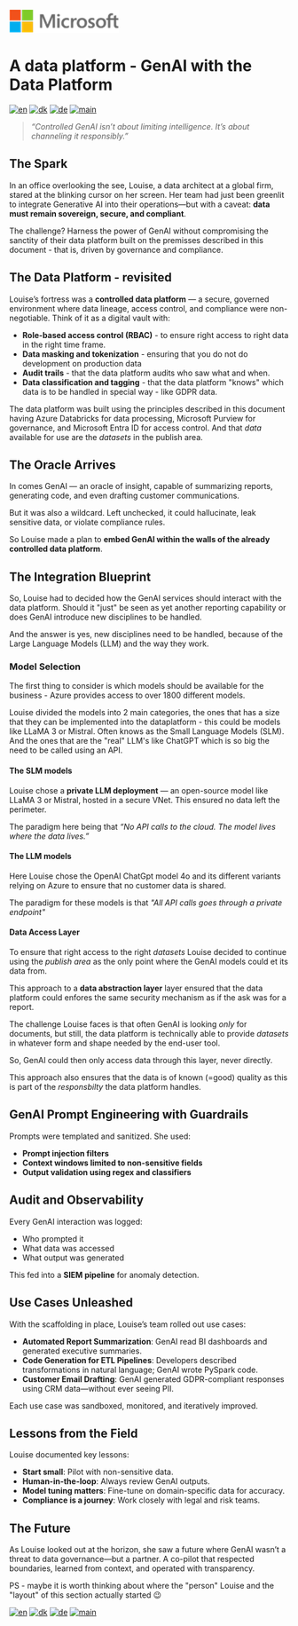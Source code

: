 ![microsoft](../images/microsoft.png)

# A data platform - GenAI with the Data Platform

[![en](https://img.shields.io/badge/lang-en-blue.svg)](GenAI.md)
[![dk](https://img.shields.io/badge/lang-da-red.svg)](GenAI-da.md)
[![de](https://img.shields.io/badge/lang-de-yellow.svg)](GenAI-de.md)
[![main](https://img.shields.io/badge/main-document-green.svg)](../README.md)

> *“Controlled GenAI isn’t about limiting intelligence. It’s about channeling it responsibly.”*

## The Spark

In an office overlooking the see, Louise, a data architect at a global firm, stared at the blinking cursor on her screen. Her team had just been greenlit to integrate Generative AI into their operations—but with a caveat: **data must remain sovereign, secure, and compliant**.

The challenge? Harness the power of GenAI without compromising the sanctity of their data platform built on the premisses described in this document - that is, driven by governance and compliance.

## The Data Platform - revisited

Louise’s fortress was a **controlled data platform** — a secure, governed environment where data lineage, access control, and compliance were non-negotiable. Think of it as a digital vault with:

- **Role-based access control (RBAC)** - to ensure right access to right data in the right time frame.
- **Data masking and tokenization** - ensuring that you do not do development on production data
- **Audit trails** - that the data platform audits who saw what and when.
- **Data classification and tagging** - that the data platform "knows" which data is to be handled in special way - like GDPR data.

The data platform was built using the principles described in this document having Azure Databricks for data processing, Microsoft Purview for governance, and Microsoft Entra ID for access control. And that *data* available for use are the *datasets* in the publish area.

## The Oracle Arrives

In comes GenAI — an oracle of insight, capable of summarizing reports, generating code, and even drafting customer communications.

But it was also a wildcard. Left unchecked, it could hallucinate, leak sensitive data, or violate compliance rules.

So Louise made a plan to **embed GenAI within the walls of the already controlled data platform**.

## The Integration Blueprint

So, Louise had to decided how the GenAI services should interact with the data platform. Should it "just" be seen as yet another reporting capability or does GenAI
introduce new disciplines to be handled.

And the answer is yes, new disciplines need to be handled, because of the Large Language Models (LLM) and the way they work.

### Model Selection

The first thing to consider is which models should be available for the business - Azure provides access to over 1800 different models.

Louise divided the models into 2 main categories, the ones that has a size that they can be implemented into the dataplatform - this could be models
like LLaMA 3 or Mistral. Often knows as the Small Language Models (SLM). And the ones that are the "real" LLM's like ChatGPT which is so big the need to be called using an API.

#### The SLM models

Louise chose a **private LLM deployment** — an open-source model like LLaMA 3 or Mistral, hosted in a secure VNet. This ensured no data left the perimeter.

The paradigm here being that *“No API calls to the cloud. The model lives where the data lives.”*

#### The LLM models

Here Louise chose the OpenAI ChatGpt model 4o and its different variants relying on Azure to ensure that no customer data is shared. 

The paradigm for these models is that *"All API calls goes through a private endpoint"*

#### Data Access Layer

To ensure that right access to the right *datasets* Louise decided to continue using the *publish area* as the only point where the GenAI models could et its data from.

This approach to a **data abstraction layer** layer ensured that the data platform could enfores the same security mechanism as if the ask was for a report.

The challenge Louise faces is that often GenAI is looking *only* for documents, but still, the data platform is technically able to provide *datasets* in whatever form and shape needed
by the end-user tool.

So, GenAI could then only access data through this layer, never directly.

This approach also ensures that the data is of known (=good) quality as this is part of the *responsbilty* the data platform handles.

## GenAI Prompt Engineering with Guardrails

Prompts were templated and sanitized. She used:

- **Prompt injection filters**
- **Context windows limited to non-sensitive fields**
- **Output validation using regex and classifiers**

## Audit and Observability

Every GenAI interaction was logged:

- Who prompted it
- What data was accessed
- What output was generated

This fed into a **SIEM pipeline** for anomaly detection.

## Use Cases Unleashed

With the scaffolding in place, Louise’s team rolled out use cases:

- **Automated Report Summarization**: GenAI read BI dashboards and generated executive summaries.
- **Code Generation for ETL Pipelines**: Developers described transformations in natural language; GenAI wrote PySpark code.
- **Customer Email Drafting**: GenAI generated GDPR-compliant responses using CRM data—without ever seeing PII.

Each use case was sandboxed, monitored, and iteratively improved.

## Lessons from the Field

Louise documented key lessons:

- **Start small**: Pilot with non-sensitive data.
- **Human-in-the-loop**: Always review GenAI outputs.
- **Model tuning matters**: Fine-tune on domain-specific data for accuracy.
- **Compliance is a journey**: Work closely with legal and risk teams.

## The Future

As Louise looked out at the horizon, she saw a future where GenAI wasn’t a threat to data governance—but a partner. A co-pilot that respected boundaries, learned from context, and operated with transparency.

PS - maybe it is worth thinking about where the "person" Louise and the "layout" of this section actually started :wink:

[![en](https://img.shields.io/badge/lang-en-blue.svg)](GenAI.md)
[![dk](https://img.shields.io/badge/lang-da-red.svg)](GenAI-da.md)
[![de](https://img.shields.io/badge/lang-de-yellow.svg)](GenAI-de.md)
[![main](https://img.shields.io/badge/main-document-green.svg)](../README.md)
